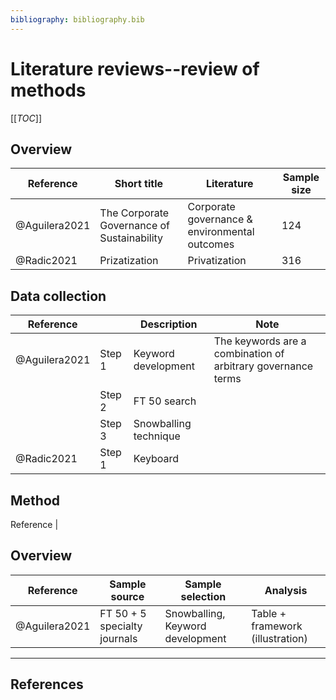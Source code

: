 ```yaml
---
bibliography: bibliography.bib
---
```


# Literature reviews--review of methods

[[_TOC_]]

## Overview

Reference       | Short title                                   | Literature                                        | Sample size
---             | ---                                           | ---                                               | ---
@Aguilera2021   | The Corporate Governance of Sustainability    | Corporate governance & environmental outcomes     | 124
@Radic2021      | Prizatization                                 | Privatization                                     | 316

## Data collection

Reference       |                   | Description               | Note
---             | ---               | ---                       | ---
@Aguilera2021   | Step 1            | Keyword development       | The keywords are a combination of arbitrary governance terms
</br>           | Step 2            | FT 50 search              |
</br>           | Step 3            | Snowballing technique     |
@Radic2021      | Step 1            | Keyboard                  |

## Method 

Reference       | 

## Overview

Reference       | Sample source                 | Sample selection                  | Analysis
---             | ---                           | ---                               | ---
@Aguilera2021   | FT 50 + 5 specialty journals  | Snowballing, Keyword development  | Table + framework (illustration)



---

## References